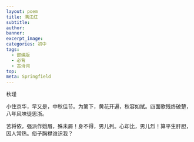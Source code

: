 ```yaml
---
layout: poem
title: 满江红
subtitle: 
author: 
banner: 
excerpt_image: 
categories: 初中
tags:
  - 部编版
  - 必背
  - 古诗词
top: 
meta: Springfield
---
```


秋瑾

小住京华，早又是，中秋佳节。为篱下，黄花开遍，秋容如拭。四面歌残终破楚，八年风味徒思浙。

苦将侬，强派作娥眉，殊未屑！身不得，男儿列。心却比，男儿烈！算平生肝胆，因人常热。俗子胸襟谁识我？